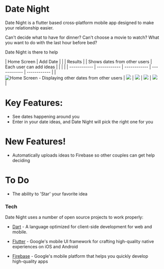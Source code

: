 # Date Night

Date Night is a flutter based cross-platform mobile app designed to make your relationship easier.

Can't decide what to have for dinner? 
Can't choose a movie to watch?
What you want to do with the last hour before bed?

Date Night is there to help


| Home Screen  | Add Date     |              |              |        Results      |
| Shows dates from other users  | Each user can add ideas     |              |              |              |
| ------------ | ------------ | ------------ | ------------ | ------------ |
| ![Home Screen - Displaying other dates from other users](https://github.com/ncpleslie/date_night/blob/Linted/assets/readme/image1.png) | ![](https://github.com/ncpleslie/date_night/blob/Linted/assets/readme/Image2.png) | ![](https://github.com/ncpleslie/date_night/blob/Linted/assets/readme/Image3.png) | ![](https://github.com/ncpleslie/date_night/blob/Linted/assets/readme/Image4.png) | ![](https://github.com/ncpleslie/date_night/blob/Linted/assets/readme/image5.png) |

# Key Features:
  - See dates happening around you
  - Enter in your date ideas, and Date Night will pick the right one for you

# New Features!

  - Automatically uploads ideas to Firebase so other couples can get help deciding
  
# To Do
  
  - The ability to 'Star' your favorite idea

### Tech

Date Night uses a number of open source projects to work properly:

* [Dart] - A language optimized for client-side development for web and mobile.
* [Flutter] - Google's mobile UI framework for crafting high-quality native experiences on iOS and Android 
* [Firebase] - Google's mobile platform that helps you quickly develop high-quality apps 

   [Dart]: <https://www.dartlang.org/>
   [Flutter]: <https://flutter.io/>
   [Firebase]: <https://firebase.google.com/>
